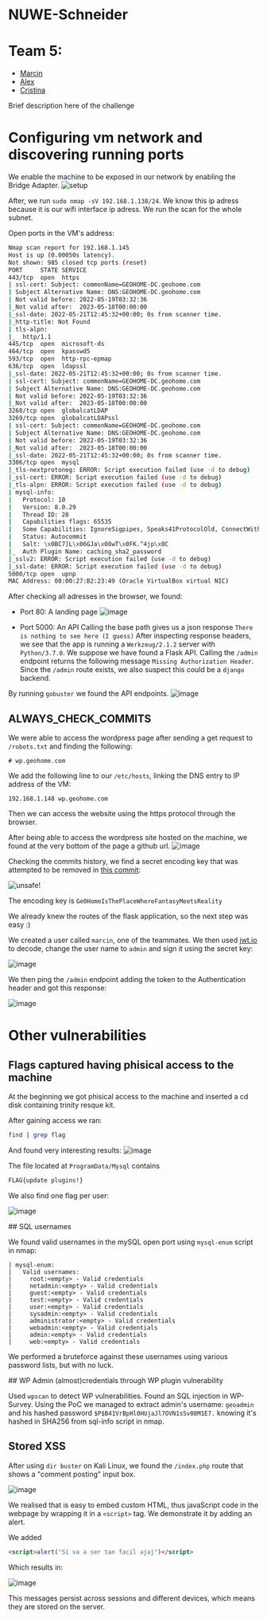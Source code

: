 # NUWE-Schneider

# Team 5:
- [Marcin](https://www.linkedin.com/in/martin-shell/)
- [Alex](https://www.linkedin.com/in/a96lex/)
- [Cristina](https://www.linkedin.com/in/cristina-outeda-rua/)

Brief description here of the challenge

# Configuring vm network and discovering running ports

We enable the machine to be exposed in our network by enabling the Bridge Adapter.
![setup](./img/machine_setup.png)

After, we run `sudo nmap -sV 192.168.1.138/24`. We know this ip adress because it is our wifi interface ip adress. We run the scan for the whole subnet.

Open ports in the VM's address:
```bash
Nmap scan report for 192.168.1.145
Host is up (0.00050s latency).
Not shown: 985 closed tcp ports (reset)
PORT     STATE SERVICE
443/tcp  open  https
| ssl-cert: Subject: commonName=GEOHOME-DC.geohome.com
| Subject Alternative Name: DNS:GEOHOME-DC.geohome.com
| Not valid before: 2022-05-19T03:32:36
|_Not valid after:  2023-05-18T00:00:00
|_ssl-date: 2022-05-21T12:45:32+00:00; 0s from scanner time.
|_http-title: Not Found
| tls-alpn:
|_  http/1.1
445/tcp  open  microsoft-ds
464/tcp  open  kpasswd5
593/tcp  open  http-rpc-epmap
636/tcp  open  ldapssl
|_ssl-date: 2022-05-21T12:45:32+00:00; 0s from scanner time.
| ssl-cert: Subject: commonName=GEOHOME-DC.geohome.com
| Subject Alternative Name: DNS:GEOHOME-DC.geohome.com
| Not valid before: 2022-05-19T03:32:36
|_Not valid after:  2023-05-18T00:00:00
3268/tcp open  globalcatLDAP
3269/tcp open  globalcatLDAPssl
| ssl-cert: Subject: commonName=GEOHOME-DC.geohome.com
| Subject Alternative Name: DNS:GEOHOME-DC.geohome.com
| Not valid before: 2022-05-19T03:32:36
|_Not valid after:  2023-05-18T00:00:00
|_ssl-date: 2022-05-21T12:45:32+00:00; 0s from scanner time.
3306/tcp open  mysql
|_tls-nextprotoneg: ERROR: Script execution failed (use -d to debug)
|_ssl-cert: ERROR: Script execution failed (use -d to debug)
|_tls-alpn: ERROR: Script execution failed (use -d to debug)
| mysql-info:
|   Protocol: 10
|   Version: 8.0.29
|   Thread ID: 28
|   Capabilities flags: 65535
|   Some Capabilities: IgnoreSigpipes, Speaks41ProtocolOld, ConnectWithDatabase, ODBCClient, Speaks41ProtocolNew, Support41Auth, SupportsCompression, SupportsLoadDataLocal, SwitchToSSLAfterHandshake, LongPassword, LongColumnFlag, InteractiveClient, IgnoreSpaceBeforeParenthesis, FoundRows, SupportsTransactions, DontAllowDatabaseTableColumn, SupportsAuthPlugins, SupportsMultipleStatments, SupportsMultipleResults
|   Status: Autocommit
|   Salt: \x0BC7]L\x06GJa\x08wT\x0FK.^4jp\x0C
|_  Auth Plugin Name: caching_sha2_password
|_sslv2: ERROR: Script execution failed (use -d to debug)
|_ssl-date: ERROR: Script execution failed (use -d to debug)
5000/tcp open  upnp
MAC Address: 08:00:27:B2:23:49 (Oracle VirtualBox virtual NIC)
```

After checking all adresses in the browser, we found:

 - Port 80: A landing page
![image](https://user-images.githubusercontent.com/62766970/169664577-384db182-fc55-459f-abd2-fd903bd0be5d.png)


 - Port 5000: An API
 Calling the base path gives us a json response `There is nothing to see here (I guess)`
 After inspecting response headers, we see that the app is running a `Werkzeug/2.1.2` server with `Python/3.7.0`.
 We suppose we have found a Flask API. Calling the `/admin` endpoint returns the following message `Missing Authorization Header`. Since the `/admin` route exists, we also suspect this could be a `django` backend.
 
 By running `gobuster` we found the API endpoints.
 ![image](https://user-images.githubusercontent.com/62766970/169664909-129aa774-1b41-45b0-a692-4b540c2a1092.png)


## ALWAYS_CHECK_COMMITS
We were able to access the wordpress page after sending a get request to `/robots.txt` and finding the following:

```
# wp.geohome.com
```
We add the following line to our `/etc/hosts`, linking the DNS entry to IP address of the VM:

`192.168.1.148 wp.geohome.com`

Then we can access the website using the https protocol through the browser.

After being able to access the wordpress site hosted on the machine, we found at the very bottom of the page a github url.
![image](https://user-images.githubusercontent.com/62766970/169664833-6a354abd-43d7-45b0-8bb9-a5e03cb27d1a.png)

Checking the commits history, we find a secret encoding key that was attempted to be removed in [this commit](https://github.com/geohome-dev/GeoAPI/commit/e82c17ed045e205a2ea07a354ae5b39c8b7d7ea0):

![unsafe!](https://user-images.githubusercontent.com/62766970/169665191-ba5bb4ed-bc6e-40da-b03f-b142355a43c4.png)


The encoding key is `Ge0HomeIsThePlaceWhereFantasyMeetsReality`

We already knew the routes of the flask application, so the next step was easy :)

We created a user called `marcin`, one of the teammates. We then used [jwt.io](https://jwt.io/) to decode, change the user name to `admin` and sign it using the secret key:

![image](https://user-images.githubusercontent.com/62766970/169665148-ebcb6427-49f9-40f0-b0c8-4afe3a16ce2e.png)


We then ping the `/admin` endpoint adding the token to the Authentication header and got this response:

![image](https://user-images.githubusercontent.com/62766970/169665133-e128d7e6-4e1e-40aa-a307-09c87e235049.png)



# Other vulnerabilities

## Flags captured having phisical access to the machine

At the beginning we got phisical access to the machine and inserted a cd disk containing trinity resque kit.

After gaining access we ran:

```bash
find | grep flag
```

And found very interesting results:
![image](https://user-images.githubusercontent.com/62766970/169669153-8216189d-620a-4b11-9acf-7164b45f0c74.png)


The file located at `ProgramData/Mysql` contains

```bash
FLAG{update plugins!}
```

We also find one flag per user:

![image](https://user-images.githubusercontent.com/62766970/169669365-0ad7f54c-7c7b-4a4b-9568-b1b22576122a.png)

## SQL usernames

We found valid usernames in the mySQL open port using `mysql-enum` script in nmap:

```
| mysql-enum:
|   Valid usernames:
|     root:<empty> - Valid credentials
|     netadmin:<empty> - Valid credentials
|     guest:<empty> - Valid credentials
|     test:<empty> - Valid credentials
|     user:<empty> - Valid credentials
|     sysadmin:<empty> - Valid credentials
|     administrator:<empty> - Valid credentials
|     webadmin:<empty> - Valid credentials
|     admin:<empty> - Valid credentials
|     web:<empty> - Valid credentials
```

We performed a bruteforce against these usernames using various password lists, but with no luck.

## WP Admin (almost)credentials through WP plugin vulnerability

Used `wpscan` to detect WP vulnerabilities. Found an SQL injection in WP-Survey. Using the PoC we managed to extract admin's username: `geoadmin` and his hashed password `$P$B41VrBpHl0HUjaJl7OVN1sSv08M1E7.` knowing it's hashed in SHA256 from sql-info script in nmap. 

## Stored XSS

After using `dir buster` on Kali Linux, we found the `/index.php` route that shows a "comment posting" input box.

![image](https://user-images.githubusercontent.com/62766970/169664619-800fe0e5-66d9-4fcc-b5e3-41bd79431ce3.png)

We realised that is easy to embed custom HTML, thus javaScript code in the webpage by wrapping it in a `<script>` tag. We demonstrate it by adding an alert. 

We added 

```html
<script>alert("Sí va a ser tan facil ajaj")</script>
```
Which results in:

![image](https://user-images.githubusercontent.com/62766970/169664753-647d9691-b1b3-44b1-8f87-62ed6df59fa0.png)

This messages persist across sessions and different devices, which means they are stored on the server.

